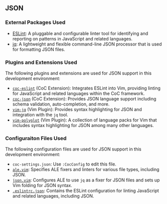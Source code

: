 ## JSON

### External Packages Used

* [ESLint](https://eslint.org/): A pluggable and configurable linter tool for
    identifying and reporting on patterns in JavaScript and related languages.
* [jq](https://stedolan.github.io/jq/): A lightweight and flexible
    command-line JSON processor that is used for formatting JSON files.

### Plugins and Extensions Used

The following plugins and extensions are used for JSON support in this development environment:

* [`coc-eslint`](https://github.com/neoclide/coc-eslint) (CoC Extension):
    Integrates ESLint into Vim, providing linting for JavaScript and related
    languages within the CoC framework.
* [`coc-json`](https://github.com/neoclide/coc-json) (CoC Extension): Provides
    JSON language support including schema validation, auto-completion, and
    more.
* [`vim-jq`](https://github.com/vito-c/jq.vim) (Vim Plugin): Provides syntax
    highlighting for JSON and integration with the `jq` tool.
* [`vim-polyglot`](https://github.com/sheerun/vim-polyglot) (Vim Plugin):
    A collection of language packs for Vim that includes syntax highlighting
    for JSON among many other languages.

### Configuraiton Files Used

The following configuration files are used for JSON support in this development environment:

* `coc-settings.json`: Use `:CocConfig` to edit this file.
* [`ale.vim`](.vim/pack/settings/start/settings/plugin/ale.vim): Specifies ALE
    fixers and linters for various file types, including JSON.
* [`json.vim`](.vim/pack/settings/start/settings/ftplugin/json.vim):
    Configures ALE to use `jq` as a fixer for JSON files and sets up Vim
    folding for JSON syntax.
* [`.eslintrc.json`](.eslintrc.json): Contains the ESLint
    configuration for linting JavaScript and related languages, including
    JSON.
